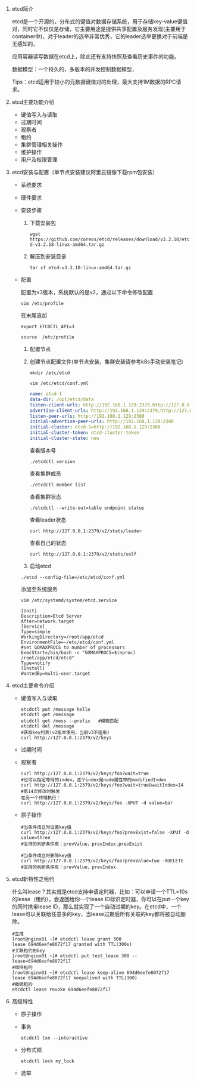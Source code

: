 1. etcd简介

   etcd是一个开源的，分布式的键值对数据存储系统，用于存储key-value键值对，同时它不仅仅是存储，它主要用途是提供共享配置及服务发现(主要用于container中)，对于leader的选举非常优秀，它的leader选举更换对于前端是无感知的。

   应用容器读写数据在etcd上，除此还有支持快照及查看历史事件的功能。

   数据模型：一个持久的，多版本的并发控制数据模型，

   Tips：etcd适用于较小的元数据键值对的处理，最大支持1M数据的RPC请求。

2. etcd主要功能介绍

   - 键值写入与读取
   - 过期时间
   - 观察者
   - 租约
   - 集群管理相关操作
   - 维护操作
   - 用户及权限管理

3. etcd安装与配置（单节点安装建议阿里云镜像下载rpm包安装）

   - 系统要求

   - 硬件要求

   - 安装步骤

     1. 下载安装包

        ``wget https://github.com/coreos/etcd/releases/download/v3.2.18/etcd-v3.2.18-linux-amd64.tar.gz``

     2. 解压到安装目录

        `tar xf etcd-v3.3.10-linux-amd64.tar.gz`

   - 配置

     配置为v3版本，系统默认的是v2，通过以下命令修改配置

     `vim /etc/profile`

     在末尾追加

     `export ETCDCTL_API=3`

     `source  /etc/profile`

     1. 配置节点

     2. 创建节点配置文件(单节点安装，集群安装请参考k8s手动安装笔记)

        `mkdir /etc/etcd`

        `vim /etc/etcd/conf.yml`

        ```yaml
        name: etcd-1
        data-dir: /opt/etcd/data
        listen-client-urls: http://192.168.1.129:2379,http://127.0.0.1:2379
        advertise-client-urls: http://192.168.1.129:2379,http://127.0.0.1:2379
        listen-peer-urls: http://192.168.1.129:2380
        initial-advertise-peer-urls: http://192.168.1.129:2380
        initial-cluster: etcd-1=http://192.168.1.129:2380
        initial-cluster-token: etcd-cluster-token
        initial-cluster-state: new
        ```

        查看版本号

        `./etcdctl version`

        查看集群成员

        `./etcdctl member list`

        查看集群状态
   
        `./etcdctl --write-out=table endpoint status`
   
        查看leader状态
     
        `curl http://127.0.0.1:2379/v2/stats/leader`
     
        查看自己的状态
     
        `curl http://127.0.0.1:2379/v2/stats/self`
     
     3. 启动etcd
     
     `./etcd --config-file=/etc/etcd/conf.yml`
     
        添加至系统服务
     
        `vim /etc/systemd/system/etcd.service`
     
        ```shell
     [Unit]
        Description=Etcd Server
     After=network.target
        [Service]
        Type=simple
        WorkingDirectory=/root/app/etcd
        EnvironmentFile=-/etc/etcd/conf.yml
        #set GOMAXPROCS to number of processors
        ExecStart=/bin/bash -c "GOMAXPROCS=$(nproc) /root/app/etcd/etcd"
        Type=notify
        [Install]
        WantedBy=multi-user.target
        ```
     
   
4. etcd主要命令介绍

   - 键值写入与读取

     ```shell
     etcdctl put /message hello
     etcdctl get /message
     etcdctl get /mess --prefix   #模糊匹配
     etcdctl del /message
     #获取key列表(v2版本使用，当前v3不适用)
     curl http://127.0.0.1:2379/v2/keys
     ```

   - 过期时间

   - 观察者

     ```shell
     curl http://127.0.0.1:2379/v2/keys/foo?wait=true
     #也可以指定等待的index，这个index是node属性中的modifiedIndex
     curl http://127.0.0.1:2379/v2/keys/foo?wait=true&waitIndex=14   #第14次修改时触发
     在另一个终端执行：
     curl http://127.0.0.1:2379/v2/keys/foo -XPUT -d value=bar
     ```

   - 原子操作

     ```shell
     #当条件成立时设置key值
     curl http://127.0.0.1:2379/v2/keys/foo?prevExist=false -XPUT -d value=three
     #支持的判断条件有：prevValue，prevIndex,prevExist
     
     #当条件成立时删除key值
     curl http://127.0.0.1:2379/v2/keys/foo?prevValue=two -XDELETE
     #支持的判断条件有：prevValue，prevIndex
     ```

5. etcd新特性之租约

   什么叫lease？其实就是etcd支持申请定时器，比如：可以申请一个TTL=10s的lease（租约），会返回给你一个lease ID标识定时器，你可以在put一个key 的同时携带lease ID，那么就实现了一个自动过期的key。在etcd中，一个lease可以关联给任意多的key，当lease过期后所有关联的key都将被自动删除。

   ```shell
   #生成
   [root@nginx01 ~]# etcdctl lease grant 300
   lease 694d6eefe8072f17 granted with TTL(300s)
   #关联租约到key
   [root@nginx01 ~]# etcdctl put test_lease 300 --lease=694d6eefe8072f17
   #维持租约
   [root@nginx01 ~]# etcdctl lease keep-alive 694d6eefe8072f17
   lease 694d6eefe8072f17 keepalived with TTL(300)
   #撤销租约
   etcdctl lease revoke 694d6eefe8072f17
   ```

6. 高级特性

   - 原子操作
   
   - 事务
   
     `etcdctl txn --interactive`
   
   - 分布式锁
   
     `etcdctl lock my_lock`
   
   - 选举